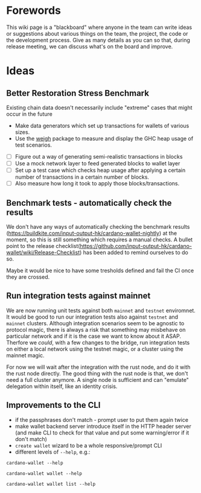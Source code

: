 # Forewords

This wiki page is a "blackboard" where anyone in the team can write ideas or suggestions about various things on the team, the project, the code or the development process. Give as many details as you can so that, during release meeting, we can discuss what's on the board and improve. 

# Ideas

## Better Restoration Stress Benchmark

Existing chain data doesn't necessarily include "extreme" cases that might occur in the future

* Make data generators which set up transactions for wallets of various sizes.
* Use the [weigh](https://www.fpcomplete.com/blog/2016/05/weigh-package) package to measure and display the GHC heap usage of test scenarios.

- [ ] Figure out a way of generating semi-realistic transactions in blocks
- [ ] Use a mock network layer to feed generated blocks to wallet layer
- [ ] Set up a test case which checks heap usage after applying a certain number of transactions in a certain number of blocks.
- [ ] Also measure how long it took to apply those blocks/transactions.

## Benchmark tests - automatically check the results

We don't have any ways of automatically checking the benchmark results (https://buildkite.com/input-output-hk/cardano-wallet-nightly) at the moment, so this is still something which requires a manual checks. A bullet point to the release checklist(https://github.com/input-output-hk/cardano-wallet/wiki/Release-Checklist) has been added to remind ourselves to do so.

Maybe it would be nice to have some tresholds defined and fail the CI once they are crossed. 

## Run integration tests against mainnet

We are now running unit tests against both `mainnet` and `testnet` enviromnet. It would be good to run our integration tests also against `testnet` and `mainnet` clusters. Although integration scenarios seem to be agnostic to protocol magic, there is always a risk that something may misbehave on particular network and if it is the case we want to know about it ASAP. Therfore we _could_, with a few changes to the bridge, run integration tests on either a local network using the testnet magic, or a cluster using the mainnet magic.

For now we will wait after the integration with the rust node, and do it with the rust node directly.
The good thing with the rust node is that, we don't need a full cluster anymore. A single node is sufficient and can "emulate" delegation within itself, like an identity crisis.

## Improvements to the CLI

 - if the passphrases don't match - prompt user to put them again twice
 - make wallet backend server introduce itself in the HTTP header server (and make CLI to check for that value and put some warning/error if it don't match)
 - `create wallet` wizard to be a whole responsive/prompt CLI
 - different levels of `--help`, e.g.:

`cardano-wallet --help`

`cardano-wallet wallet --help`

`cardano-wallet wallet list --help`
